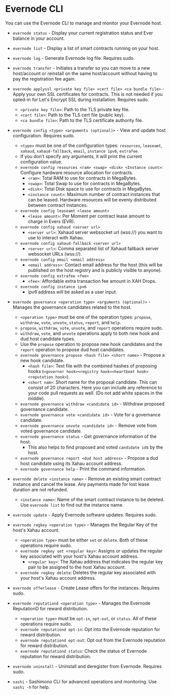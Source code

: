 # Evernode CLI

You can use the Evernode CLI to manage and monitor your Evernode host.

- `evernode status` - Display your current registration status and Ever balance in your account.
- `evernode list` - Display a list of smart contracts running on your host.
- `evernode log` - Generate Evernode log file. Requires sudo.
- `evernode transfer` - Initiates a transfer so you can move to a new host/account or reinstall on the same host/account without having to pay the registration fee again.
- `evernode applyssl <private key file> <cert file> <ca bundle file>` - Apply your own SSL certificates for contracts. This is not needed if you opted-in for Let's Encrypt SSL during installation. Requires sudo.
    - `<private key file>`: Path to the TLS private key file.
    - `<cert file>`: Path to the TLS cert file (public key).
    - `<ca bundle file>`: Path to the TLS certificate authority file.
- `evernode config <type> <arguments (optional)>` - View and update host configuration. Requires sudo.
    - `<type>` must be one of the configuration types: `resources`, `leaseamt`, `xahaud`, `xahaud-fallback`, `email`, `instance ipv6`, `extrafee`.
    - If you don't specify any arguments, it will print the current configuration value.
    - `evernode config resources <ram> <swap> <disk> <Instance count>`: Configure hardware resource allocation for contracts.
        - `<ram>`: Total RAM to use for contracts in MegaBytes.
        - `<swap>`: Total Swap to use for contracts in MegaBytes.
        - `<disk>`: Total Disk space to use for contracts in MegaBytes.
        - `<instance count>`: Maximum number of contract instances that can be leased. Hardware resources will be evenly distributed between contract instances.
    - `evernode config leaseamt <lease amount>`
        - `<lease amount>`: Per Moment per contract lease amount to charge in Evers (EVR).
    - `evernode config xahaud <server url>`
        - `<server url>`: Xahaud server websocket url (wss://) you want to use to interact with Xahau.
    - `evernode config xahaud-fallback <server url>`
        - `<server url>`: Comma separated list of Xahaud fallback server websocket URLs (wss://).
    - `evernode config email <email address>`
        - `<email address>`: Contact email address for the host (this will be published on the host registry and is publicly visible to anyone).
    - `evernode config extrafee <fee>`
        - `<fee>`: Affordable extra transaction fee amount in XAH Drops.
    - `evernode config instance ipv6`
        - ipv6 address will be asked as a user input.
- `evernode governance <operation type> <arguments (optional)>` - Manages the governance candidates related to the host.
    - `<operation type>` must be one of the operation types: `propose`, `withdraw`, `vote`, `unvote`, `status`, `report`, and `help`.
    - `propose`, `withdraw`, `vote`, `unvote`, and `report` operations require sudo.
    - `withdraw`, `vote`, and `unvote` operations apply to both new hook and dud host candidate types. 
    - Use the `propose` operation to propose new hook candidates and the `report` operation to propose dud host candidates.
    - `evernode governance propose <hash file> <short name>` - Propose a new hook candidate.
      - `<hash file>`: Text file with the combined hashes of proposing hooks (`<governor hook><registry hook><heartbeat hook><reputation hook>`).
      - `<short nam>`: Short name for the proposal candidate. This can consist of 20 characters. Here you can include any reference to your code pull requests as well. (Do not add white spaces in the middle).
    - `evernode governance withdraw <candidate id>` - Withdraw proposed governance candidate.
    - `evernode governance vote <candidate id>` - Vote for a governance candidate.
    - `evernode governance unvote <candidate id>` - Remove vote from voted governance candidate.
    - `evernode governance status` - Get governance information of the host.
      - This also helps to find proposed and voted `candidate id`s by the host.
    - `evernode governance report <dud host address>` - Propose a dud host candidate using its Xahau account address. 
    - `evernode governance help` - Print the command information.

- `evernode delete <instance name>` - Remove an existing smart contract instance and cancel the lease. Any payments made for lost lease duration are not refunded.
    - `<instance name>`: Name of the smart contract instance to be deleted. Use `evernode list` to find out the instance name.
- `evernode update` - Apply Evernode software updates. Requires sudo.
- `evernode regkey <operation type>` - Manages the Regular Key of the host's Xahau account.
    - `<operation type>` must be either `set` or `delete`. Both of these operations require sudo.
    - `evernode regkey set <regular key>`: Assigns or updates the regular key associated with your host's Xahau account address.
        - `<regular key>`: The Xahau address that indicates the regular key pair to be assigned to the host Xahau account.
    - `evernode regkey delete`: Deletes the regular key associated with your host's Xahau account address.
- `evernode offerlease` - Create Lease offers for the instances. Requires sudo.
- `evernode reputationd <operation type>` - Manages the Evernode ReputationD for reward distribution.
    - `<operation type>` must be `opt-in`, `opt-out`, or `status`. All of these operations require sudo.
    - `evernode reputationd opt-in`: Opt into the Evernode reputation for reward distribution.
    - `evernode reputationd opt-out`: Opt out from the Evernode reputation for reward distribution.
    - `evernode reputationd status`: Check the status of Evernode reputation for reward distribution.
- `evernode uninstall` - Uninstall and deregister from Evernode. Requires sudo.
- `sashi` - Sashimono CLI for advanced operations and monitoring. Use `sashi -h` for help.
